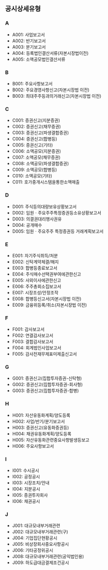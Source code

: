 ## 공시상세유형

### A

- A001: 사업보고서
- A002: 반기보고서
- A003: 분기보고서
- A004: 등록법인결산서류(자본시장법이전)
- A005: 소액공모법인결산서류

### B

- B001: 주요사항보고서
- B002: 주요경영사항신고(자본시장법 이전)
- B003: 최대주주등과의거래신고(자본시장법 이전)

### C

- C001: 증권신고(지분증권)
- C002: 증권신고(채무증권)
- C003: 증권신고(파생결합증권)
- C004: 증권신고(합병등)
- C005: 증권신고(기타)
- C006: 소액공모(지분증권)
- C007: 소액공모(채무증권)
- C008: 소액공모(파생결합증권)
- C009: 소액공모(합병등)
- C010: 소액공모(기타)
- C011: 호가중개시스템을통한소액매출

### D

- D001: 주식등의대량보유상황보고서
- D002: 임원ㆍ주요주주특정증권등소유상황보고서
- D003: 의결권대리행사권유
- D004: 공개매수
- D005: 임원ㆍ주요주주 특정증권등 거래계획보고서

### E

- E001: 자기주식취득/처분
- E002: 신탁계약체결/해지
- E003: 합병등종료보고서
- E004: 주식매수선택권부여에관한신고
- E005: 사외이사에관한신고
- E006: 주주총회소집보고서
- E007: 시장조성/안정조작
- E008: 합병등신고서(자본시장법 이전)
- E009: 금융위등록/취소(자본시장법 이전)

### F

- F001: 감사보고서
- F002: 연결감사보고서
- F003: 결합감사보고서
- F004: 회계법인사업보고서
- F005: 감사전재무제표미제출신고서

### G

- G001: 증권신고(집합투자증권-신탁형)
- G002: 증권신고(집합투자증권-회사형)
- G003: 증권신고(집합투자증권-합병)

### H

- H001: 자산유동화계획/양도등록
- H002: 사업/반기/분기보고서
- H003: 증권신고(유동화증권등)
- H004: 채권유동화계획/양도등록
- H005: 자산유동화관련중요사항발생등보고
- H006: 주요사항보고서

### I

- I001: 수시공시
- I002: 공정공시
- I003: 시장조치/안내
- I004: 지분공시
- I005: 증권투자회사
- I006: 채권공시

### J

- J001: 대규모내부거래관련
- J002: 대규모내부거래관련(구)
- J004: 기업집단현황공시
- J005: 비상장회사중요사항공시
- J006: 기타공정위공시
- J008: 대규모내부거래관련(공익법인용)
- J009: 하도급대금결제조건공시
